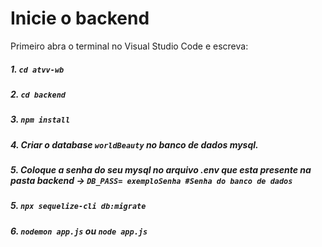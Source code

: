 # Inicie o backend

Primeiro abra o terminal no Visual Studio Code e escreva:
##### 1. `cd atvv-wb`
##### 2. `cd backend`
##### 3. `npm install`
##### 4. Criar o database `worldBeauty` no banco de dados mysql.
##### 5. Coloque a senha do seu mysql no arquivo .env que esta presente na pasta backend -> `DB_PASS= exemploSenha #Senha do banco de dados`
##### 5. `npx sequelize-cli db:migrate`
##### 6. `nodemon app.js` ou `node app.js`
